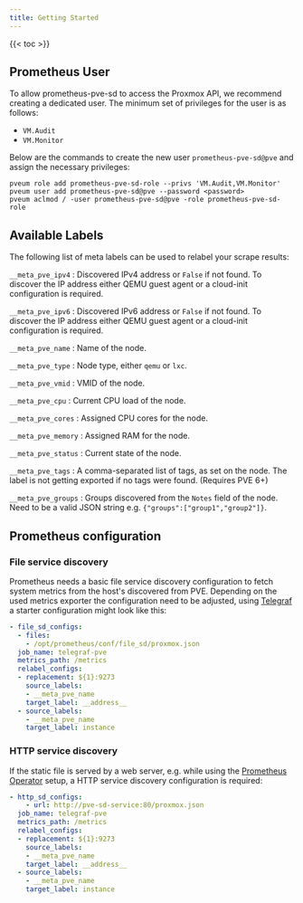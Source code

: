 ```yaml
---
title: Getting Started
---
```


{{< toc >}}

## Prometheus User

To allow prometheus-pve-sd to access the Proxmox API, we recommend creating a dedicated user.
The minimum set of privileges for the user is as follows:

- `VM.Audit`
- `VM.Monitor`

Below are the commands to create the new user `prometheus-pve-sd@pve` and assign the necessary privileges:

```Shell
pveum role add prometheus-pve-sd-role --privs 'VM.Audit,VM.Monitor'
pveum user add prometheus-pve-sd@pve --password <password>
pveum aclmod / -user prometheus-pve-sd@pve -role prometheus-pve-sd-role
```

## Available Labels

The following list of meta labels can be used to relabel your scrape results:

`__meta_pve_ipv4`
: Discovered IPv4 address or `False` if not found. To discover the IP address either QEMU guest agent or a cloud-init configuration is required.

`__meta_pve_ipv6`
: Discovered IPv6 address or `False` if not found. To discover the IP address either QEMU guest agent or a cloud-init configuration is required.

`__meta_pve_name`
: Name of the node.

`__meta_pve_type`
: Node type, either `qemu` or `lxc`.

`__meta_pve_vmid`
: VMID of the node.

`__meta_pve_cpu`
: Current CPU load of the node.

`__meta_pve_cores`
: Assigned CPU cores for the node.

`__meta_pve_memory`
: Assigned RAM for the node.

`__meta_pve_status`
: Current state of the node.

`__meta_pve_tags`
: A comma-separated list of tags, as set on the node. The label is not getting exported if no tags were found. (Requires PVE 6+)

`__meta_pve_groups`
: Groups discovered from the `Notes` field of the node. Need to be a valid JSON string e.g. `{"groups":["group1","group2"]}`.

## Prometheus configuration

### File service discovery

Prometheus needs a basic file service discovery configuration to fetch system metrics from the host's discovered from PVE. Depending on the used metrics exporter the configuration need to be adjusted, using [Telegraf](https://github.com/influxdata/telegraf/) a starter configuration might look like this:

```YAML
- file_sd_configs:
  - files:
    - /opt/prometheus/conf/file_sd/proxmox.json
  job_name: telegraf-pve
  metrics_path: /metrics
  relabel_configs:
  - replacement: ${1}:9273
    source_labels:
    - __meta_pve_name
    target_label: __address__
  - source_labels:
    - __meta_pve_name
    target_label: instance
```

### HTTP service discovery

If the static file is served by a web server, e.g. while using the [Prometheus Operator](/setup/prometheus-operator/) setup, a HTTP service discovery configuration is required:

```YAML
- http_sd_configs:
    - url: http://pve-sd-service:80/proxmox.json
  job_name: telegraf-pve
  metrics_path: /metrics
  relabel_configs:
  - replacement: ${1}:9273
    source_labels:
    - __meta_pve_name
    target_label: __address__
  - source_labels:
    - __meta_pve_name
    target_label: instance
```
